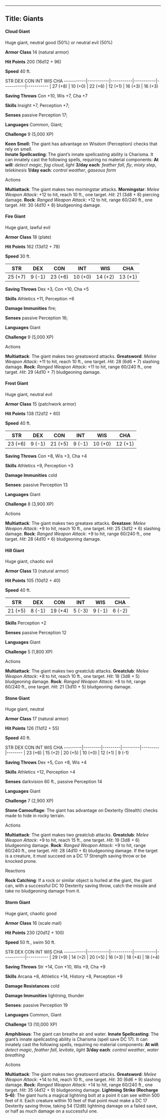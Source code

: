 -------------------------
Title: Giants
-------------------------


#### Cloud Giant

Huge giant, neutral good (50%) or neutral evil (50%)

**Armor Class** 14 (natural armor)

**Hit Points** 200 (16d12 + 96)

**Speed** 40 ft.

  STR         DEX         CON         INT         WIS         CHA
  -----------|-----------|-----------|-----------|-----------|-----------
  | 27 (+8)   | 10 (+0)   | 22 (+6)   | 12 (+1)   | 16 (+3)   | 16 (+3)

**Saving Throws** Con +10, Wis +7, Cha +7

**Skills** Insight +7, Perception +7;

**Senses** passive Perception 17;

**Languages** Common, Giant;

**Challenge** 9 (5,000 XP)


**Keen Smell:** The giant has advantage on Wisdom (Perception) checks
that rely on smell.\
**Innate Spellcasting**: The giant’s innate spellcasting ability is
Charisma. It can innately cast the following spells, requiring no
material components:
**At will**: *detect magic*, *fog cloud*, *light*
**3/day each**: *feather fall*, *fly*, *misty step*, *telekinesis*
**1/day each**: *control weather*, *gaseous form*


Actions

**Multiattack**: The giant makes two morningstar attacks.
**Morningstar**: *Melee Weapon Attack*: +12 to hit, reach 10 ft.,
    one target. *Hit*: 21 (3d8 + 8) piercing damage.
**Rock**: *Ranged Weapon Attack*: +12 to hit, range 60/240 ft.,
    one target. *Hit*: 30 (4d10 + 8) bludgeoning damage.

#### Fire Giant

Huge giant, lawful evil

**Armor Class** 18 (plate)

**Hit Points** 162 (13d12 + 78)

**Speed** 30 ft.

  | STR    | DEX     | CON     | INT     | WIS     | CHA
  ---------|--------|---------|---------|---------|---------
  | 25 (+7)   | 9 (-1)   | 23 (+6)   | 10 (+0)   | 14 (+2)   | 13 (+1)

**Saving Throws** Dex +3, Con +10, Cha +5

**Skills** Athletics +11, Perception +6

**Damage Immunities** fire;

**Senses** passive Perception 16;

**Languages** Giant

**Challenge** 9 (5,000 XP)


Actions

**Multiattack**: The giant makes two greatsword attacks.
**Greatsword**: *Melee Weapon Attack*: +11 to hit, reach 10 ft.,
    one target. *Hit*: 28 (6d6 + 7) slashing damage.
**Rock**: *Ranged Weapon Attack*: +11 to hit, range 60/240 ft.,
    one target. *Hit*: 29 (4d10 + 7) bludgeoning damage.

#### Frost Giant

Huge giant, neutral evil

**Armor Class** 15 (patchwork armor)

**Hit Points** 138 (12d12 + 60)

**Speed** 40 ft.

  STR    | DEX     | CON     | INT     | WIS     | CHA
  ---------|--------|---------|--------|---------|---------
  | 23 (+6)   | 9 (-1)   | 21 (+5)   | 9 (-1)   | 10 (+0)   | 12 (+1)

**Saving Throws** Con +8, Wis +3, Cha +4

**Skills** Athletics +9, Perception +3

**Damage Immunities** cold

**Senses**: passive Perception 13

**Languages** Giant

**Challenge** 8 (3,900 XP)


Actions

**Multiattack**: The giant makes two greataxe attacks.
**Greataxe**: *Melee Weapon Attack*: +9 to hit, reach 10 ft.,
    one target. *Hit*: 25 (3d12 + 6) slashing damage.
**Rock**: *Ranged Weapon Attack*: +9 to hit, range 60/240 ft.,
    one target. *Hit*: 28 (4d10 + 6) bludgeoning damage.

#### Hill Giant

Huge giant, chaotic evil

**Armor Class** 13 (natural armor)

**Hit Points** 105 (10d12 + 40)

**Speed** 40 ft.

  STR    | DEX     | CON     | INT     | WIS     | CHA
  ---------|--------|---------|--------|--------|--------
  | 21 (+5)   | 8 (-1)   | 19 (+4)   | 5 (-3)   | 9 (-1)   | 6 (-2)

**Skills** Perception +2

**Senses** passive Perception 12

**Languages** Giant

**Challenge** 5 (1,800 XP)


Actions

**Multiattack**: The giant makes two greatclub attacks.
**Greatclub**: *Melee Weapon Attack*: +8 to hit, reach 10 ft.,
    one target. *Hit*: 18 (3d8 + 5) bludgeoning damage.
**Rock**: *Ranged Weapon Attack*: +8 to hit, range 60/240 ft.,
    one target. *Hit*: 21 (3d10 + 5) bludgeoning damage.

#### Stone Giant

Huge giant, neutral

**Armor Class** 17 (natural armor)

**Hit Points** 126 (11d12 + 55)

**Speed** 40 ft.

  STR         DEX         CON         INT         WIS         CHA
  ---------|---------|---------|---------|---------|--------
  | 23 (+6)   | 15 (+2)   | 20 (+5)   | 10 (+0)   | 12 (+1)   | 9 (-1)

**Saving Throws** Dex +5, Con +8, Wis +4

**Skills** Athletics +12, Perception +4

**Senses** darkvision 60 ft., passive Perception 14

**Languages** Giant

**Challenge** 7 (2,900 XP)


**Stone Camouflage**: The giant has advantage on Dexterity (Stealth)
    checks made to hide in rocky terrain.


Actions

**Multiattack**: The giant makes two greatclub attacks.
**Greatclub**: *Melee Weapon Attack*: +9 to hit, reach 15 ft.,
    one target. *Hit*: 19 (3d8 + 6) bludgeoning damage.
**Rock**: *Ranged Weapon Attack*: +9 to hit, range 60/240 ft.,
    one target. *Hit*: 28 (4d10 + 6) bludgeoning damage. If the target
    is a creature, it must succeed on a DC 17 Strength saving throw or
    be knocked prone.


Reactions

**Rock Catching**: If a rock or similar object is hurled at the
    giant, the giant can, with a successful DC 10 Dexterity saving
    throw, catch the missile and take no bludgeoning damage from it.

#### Storm Giant

Huge giant, chaotic good

**Armor Class** 16 (scale mail)

**Hit Points** 230 (20d12 + 100)

**Speed** 50 ft., swim 50 ft.

  STR         DEX         CON         INT         WIS         CHA
  -----------|-----------|-----------|-----------|-----------|-----------
  | 29 (+9)   | 14 (+2)   | 20 (+5)   | 16 (+3)   | 18 (+4)   | 18 (+4)

**Saving Throws** Str +14, Con +10, Wis +9, Cha +9

**Skills** Arcana +8, Athletics +14, History +8, Perception +9

**Damage Resistances** cold

**Damage Immunities** lightning, thunder

**Senses**: passive Perception 19

**Languages** Common, Giant

**Challenge** 13 (10,000 XP)


**Amphibious**: The giant can breathe air and water.
**Innate Spellcasting**: The giant’s innate spellcasting ability is
Charisma (spell save DC 17). It can innately cast the following spells,
requiring no material components:
**At will**: *detect magic*, *feather fall*, *levitate*, *light*
**3/day each**: *control weather*, *water breathing*


Actions

**Multiattack**: The giant makes two greatsword attacks.
**Greatsword**: *Melee Weapon Attack*: +14 to hit, reach 10 ft.,
    one target. *Hit*: 30 (6d6 + 9) slashing damage.
**Rock**: *Ranged Weapon Attack*: +14 to hit, range 60/240 ft.,
    one target. *Hit*: 35 (4d12 + 9) bludgeoning damage.
**Lightning Strike (Recharge 5–6)**: The giant hurls a magical
    lightning bolt at a point it can see within 500 feet of it. Each
    creature within 10 feet of that point must make a DC 17 Dexterity
    saving throw, taking 54 (12d8) lightning damage on a failed save, or
    half as much damage on a successful one.


